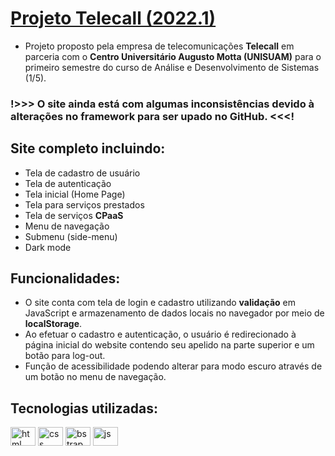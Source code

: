 # <a href="https://telecall.com.br/" target="_blank">Projeto Telecall (2022.1)</a>

- Projeto proposto pela empresa de telecomunicações **Telecall** em parceria com o **Centro Universitário Augusto Motta (UNISUAM)** para o primeiro semestre do curso de Análise e Desenvolvimento de Sistemas (1/5).

### !>>> O site ainda está com algumas inconsistências devido à alterações no framework para ser upado no GitHub. <<<!

## Site completo incluindo:

- Tela de cadastro de usuário
- Tela de autenticação
- Tela inicial (Home Page)
- Tela para serviços prestados
- Tela de serviços **CPaaS**
- Menu de navegação
- Submenu (side-menu)
- Dark mode

## Funcionalidades:

- O site conta com tela de login e cadastro utilizando **validação** em JavaScript e armazenamento de dados locais no navegador por meio de **localStorage**.
- Ao efetuar o cadastro e autenticação, o usuário é redirecionado à página inicial do website contendo seu apelido na parte superior e um botão para log-out.
- Função de acessibilidade podendo alterar para modo escuro através de um botão no menu de navegação.

## Tecnologias utilizadas:
<div style="display: inline_block">
  <img align="center" alt="html" height="30" width="40" src="https://cdn.jsdelivr.net/gh/devicons/devicon/icons/html5/html5-original.svg">
  <img align="center" alt="css" height="30" width="40" src="https://cdn.jsdelivr.net/gh/devicons/devicon/icons/css3/css3-original.svg">
  <img align="center" alt="bstrap" height="30" width="40" src="https://cdn.jsdelivr.net/gh/devicons/devicon/icons/bootstrap/bootstrap-original.svg">
  <img align="center" alt="js" height="30" width="40" src="https://cdn.jsdelivr.net/gh/devicons/devicon/icons/javascript/javascript-original.svg">
</div>

          

